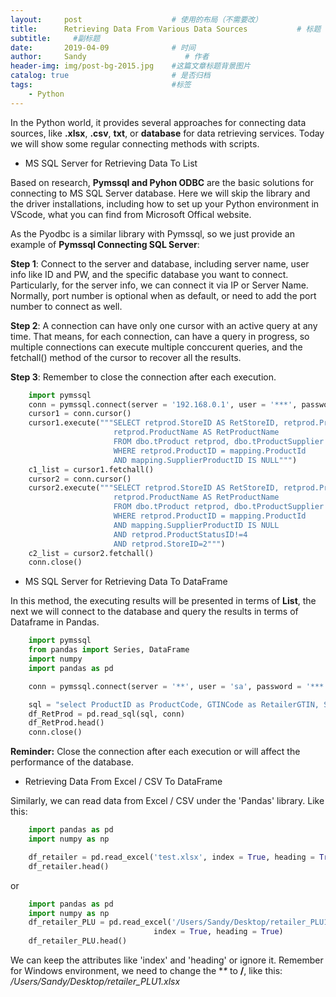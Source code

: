```yaml
---
layout:     post                    # 使用的布局（不需要改）
title:      Retrieving Data From Various Data Sources           # 标题 
subtitle:     #副标题
date:       2019-04-09              # 时间
author:     Sandy                      # 作者
header-img: img/post-bg-2015.jpg    #这篇文章标题背景图片
catalog: true                       # 是否归档
tags:                               #标签
    - Python
---
```



In the Python world, it provides several approaches for connecting data sources, like **.xlsx**, **.csv**, **txt**, or **database** for data retrieving services. Today we will show some regular connecting methods with scripts.

- MS SQL Server for Retrieving Data To List 

Based on research, **Pymssql and Pyhon ODBC** are the basic solutions for connecting to MS SQL Server database. Here we will skip the library and the driver installations, including how to set up your Python environment in VScode, what you can find from Microsoft Offical website. 

As the Pyodbc is a similar library with Pymssql, so we just provide an example of **Pymssql Connecting SQL Server**:

**Step 1**: Connect to the server and database, including server name, user info like ID and PW, and the specific database you want to connect. Particularly, for the server info, we can connect it via IP or Server Name. Normally, port number is optional when as default, or need to add the port number to connect as well. 

**Step 2**: A connection can have only one cursor with an active query at any time. That means, for each connection, can have a query in progress, so multiple connections can execute multiple conccurent queries, and the fetchall() method of the cursor to recover all the results.

**Step 3**: Remember to close the connection after each execution.

```python
    import pymssql
    conn = pymssql.connect(server = '192.168.0.1', user = '***', password = '***', database = 'aaa')
    cursor1 = conn.cursor()
    cursor1.execute("""SELECT retprod.StoreID AS RetStoreID, retprod.ProductID AS RetProductID, 
                       retprod.ProductName AS RetProductName
                       FROM dbo.tProduct retprod, dbo.tProductSupplier mapping
                       WHERE retprod.ProductID = mapping.ProductId
                       AND mapping.SupplierProductID IS NULL""")
    c1_list = cursor1.fetchall()
    cursor2 = conn.cursor()
    cursor2.execute("""SELECT retprod.StoreID AS RetStoreID, retprod.ProductID AS RetProductID, 
                       retprod.ProductName AS RetProductName
                       FROM dbo.tProduct retprod, dbo.tProductSupplier mapping
                       WHERE retprod.ProductID = mapping.ProductId
                       AND mapping.SupplierProductID IS NULL
                       AND retprod.ProductStatusID!=4
                       AND retprod.StoreID=2""")
    c2_list = cursor2.fetchall()
    conn.close()
```

- MS SQL Server for Retrieving Data To DataFrame 

In this method, the executing results will be presented in terms of **List**, the next we will connect to the database and query the results in terms of Dataframe in Pandas.

```python
    import pymssql
    from pandas import Series, DataFrame
    import numpy
    import pandas as pd

    conn = pymssql.connect(server = '**', user = 'sa', password = '***', database = 'test')

    sql = "select ProductID as ProductCode, GTINCode as RetailerGTIN, SupplierName as RetSupplierName, SupplierProductCode as RetSupplierProductCode, ProductName as RetProductName, upper(ProductName) as RetProdName from dbo.BaysRetailer"    
    df_RetProd = pd.read_sql(sql, conn) 
    df_RetProd.head()
    conn.close()
```
**Reminder:** Close the connection after each execution or will affect the performance of the database. 

- Retrieving Data From Excel / CSV To DataFrame 

Similarly, we can read data from Excel / CSV under the 'Pandas' library. Like this:

```python
    import pandas as pd
    import numpy as np

    df_retailer = pd.read_excel('test.xlsx', index = True, heading = True)
    df_retailer.head()
```
or

```python
    import pandas as pd
    import numpy as np
    df_retailer_PLU = pd.read_excel('/Users/Sandy/Desktop/retailer_PLU1.xlsx', 
                                index = True, heading = True)
    df_retailer_PLU.head()
```

We can keep the attributes like 'index' and 'heading' or ignore it. Remember for Windows environment, we need to change the **\**  to  **/**, like this: */Users/Sandy/Desktop/retailer_PLU1.xlsx*

